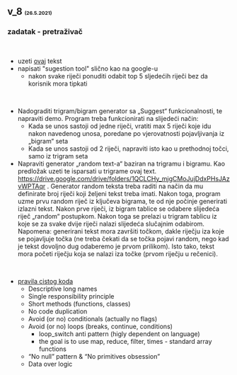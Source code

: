 ## v_8 <span style="font-size:11px">(26.5.2021)</span>

### zadatak - pretraživač

<br>

- uzeti [ovaj](https://drive.google.com/file/d/1yGKHPlwjuHCwOBfa9pkGyVhl1UcOYdRj/view) tekst
- napisati "sugestion tool" slično kao na google-u
  - nakon svake riječi ponuditi odabit top 5 sljedećih riječi bez da korisnik mora tipkati

<br>

- Nadograditi trigram/bigram generator sa „Suggest“ funkcionalnosti, te napraviti demo. Program treba funkcionirati na slijedeći način:
    - Kada se unos sastoji od jedne riječi, vratiti max 5 riječi koje idu nakon navedenog unosa, poredane po vjerovatnosti pojavljivanja iz „bigram“ seta
    - Kada se unos sastoji od 2 riječi, napraviti isto kao u prethodnoj točci, samo iz trigram seta
- Napraviti generator „random text-a“ baziran na trigramu i bigramu. Kao predložak uzeti te isparsati u trigrame ovaj text. https://drive.google.com/drive/folders/1QCLCHy_mjgCMoJujDdxPHsJAzvWPTAqr . Generator random teksta treba raditi na način da mu definirate broj riječi koji željeni tekst treba imati. Nakon toga, program uzme prvu random riječ iz ključeva bigrama, te od nje počinje generirati izlazni tekst.  Nakon prve riječi, iz bigram tablice se odabere slijedeća riječ „random“ postupkom. Nakon toga se prelazi u trigram tablicu iz koje se za svake dvije riječi nalazi slijedeća slučajnim odabirom. Napomena: generirani tekst mora završiti točkom, dakle riječju iza koje se pojavljuje točka (ne treba čekati da se točka pojavi random, nego kad je tekst dovoljno dug odaberemo je prvom prilikom). Isto tako, tekst mora početi riječju koja se nalazi iza točke (prvom riječju u rečenici).

<br>

- [pravila cistog koda](https://docs.google.com/document/d/1HvL0J0TgMjmFN6b71NbaZeoXvbecKSDhG2i7_Svfwes/edit)
  - Descriptive long names 
  - Single responsibility principle 
  - Short methods (functions, classes)
  - No code duplication 
  - Avoid (or no) conditionals (actually no flags) 
  - Avoid (or no) loops (breaks, continue, conditions)
    - loop_switch anti pattern (higly dependent on language)
    - the goal is to use map, reduce, filter, times - standard array functions
  - “No null” pattern & “No primitives obsession”
  + Data over logic

